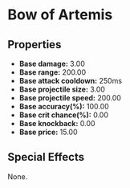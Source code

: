 # Bow of Artemis

## Properties

- **Base damage:** 3.00
- **Base range:** 200.00
- **Base attack cooldown:** 250ms
- **Base projectile size:** 3.00
- **Base projectile speed:** 200.00
- **Base accuracy(%):** 100.00
- **Base crit chance(%):** 0.00
- **Base knockback:** 0.00
- **Base price:** 15.00

## Special Effects

None.
